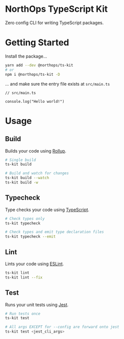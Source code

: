 # NorthOps TypeScript Kit

Zero config CLI for writing TypeScript packages.

# Getting Started

Install the package...

```sh
yarn add --dev @northops/ts-kit
# or
npm i @northops/ts-kit -D
```

... and make sure the entry file exists at `src/main.ts`

```
// src/main.ts

console.log("Hello world!")
```

# Usage

## Build

Builds your code using [Rollup](https://rollupjs.org/).

```sh
# Single build
ts-kit build

# Build and watch for changes
ts-kit build --watch
ts-kit build -w
```

## Typecheck

Type checks your code using [TypeScript](https://www.typescriptlang.org/).

```sh
# Check types only
ts-kit typecheck

# Check types and emit type declaration files
ts-kit typecheck --emit
```

## Lint

Lints your code using [ESLint](https://eslint.org/).

```sh
ts-kit lint
ts-kit lint --fix
```

## Test

Runs your unit tests using [Jest](https://jestjs.io/).

```sh
# Run tests once
ts-kit test

# All args EXCEPT for --config are forward onto jest
ts-kit test <jest_cli_args>
```
